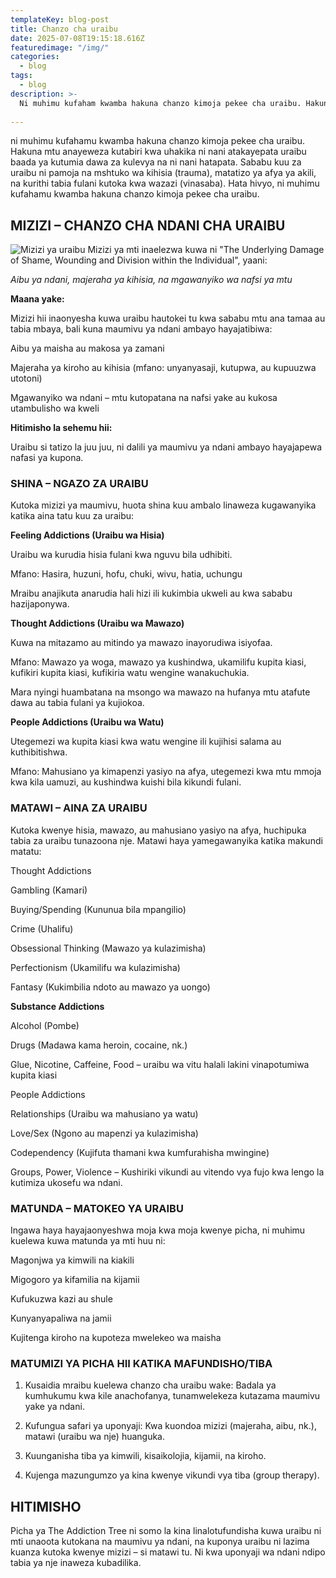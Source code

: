 ```yaml
---
templateKey: blog-post
title: Chanzo cha uraibu 
date: 2025-07-08T19:15:18.616Z
featuredimage: "/img/"
categories:
  - blog
tags:
  - blog
description: >-
  Ni muhimu kufaham kwamba hakuna chanzo kimoja pekee cha uraibu. Hakuna mtu anayeweza kutabiri kwa uhakika ni nani atakayepata uraibu baada ya kutumia dawa za kulevya na ni nani hatapata.
  
---
```



ni muhimu kufahamu kwamba hakuna chanzo kimoja pekee cha uraibu. Hakuna mtu anayeweza kutabiri kwa uhakika ni nani atakayepata uraibu baada ya kutumia dawa za kulevya na ni nani hatapata.
Sababu kuu za uraibu ni pamoja na mshtuko wa kihisia (trauma), matatizo ya afya ya akili, na kurithi tabia fulani kutoka kwa wazazi (vinasaba). Hata hivyo, ni muhimu kufahamu kwamba hakuna chanzo kimoja pekee cha uraibu.

## MIZIZI – CHANZO CHA NDANI CHA URAIBU
![Mizizi ya uraibu](/img/IMG-20250606-WA0287.jpg) 
Mizizi ya mti inaelezwa kuwa ni "The Underlying Damage of Shame, Wounding and Division within the Individual", yaani:

*Aibu ya ndani, majeraha ya kihisia, na mgawanyiko wa nafsi ya mtu*

**Maana yake:**

Mizizi hii inaonyesha kuwa uraibu hautokei tu kwa sababu mtu ana tamaa au tabia mbaya, bali kuna maumivu ya ndani ambayo hayajatibiwa:

Aibu ya maisha au makosa ya zamani

Majeraha ya kiroho au kihisia (mfano: unyanyasaji, kutupwa, au kupuuzwa utotoni)

Mgawanyiko wa ndani – mtu kutopatana na nafsi yake au kukosa utambulisho wa kweli

**Hitimisho la sehemu hii:**

Uraibu si tatizo la juu juu, ni dalili ya maumivu ya ndani ambayo hayajapewa nafasi ya kupona.


### SHINA – NGAZO ZA URAIBU

Kutoka mizizi ya maumivu, huota shina kuu ambalo linaweza kugawanyika katika aina tatu kuu za uraibu:

**Feeling Addictions (Uraibu wa Hisia)**

Uraibu wa kurudia hisia fulani kwa nguvu bila udhibiti.

Mfano: Hasira, huzuni, hofu, chuki, wivu, hatia, uchungu

Mraibu anajikuta anarudia hali hizi ili kukimbia ukweli au kwa sababu hazijaponywa.


**Thought Addictions (Uraibu wa Mawazo)**

Kuwa na mitazamo au mitindo ya mawazo inayorudiwa isiyofaa.

Mfano: Mawazo ya woga, mawazo ya kushindwa, ukamilifu kupita kiasi, kufikiri kupita kiasi, kufikiria watu wengine wanakuchukia.

Mara nyingi huambatana na msongo wa mawazo na hufanya mtu atafute dawa au tabia fulani ya kujiokoa.


**People Addictions (Uraibu wa Watu)**

Utegemezi wa kupita kiasi kwa watu wengine ili kujihisi salama au kuthibitishwa.

Mfano: Mahusiano ya kimapenzi yasiyo na afya, utegemezi kwa mtu mmoja kwa kila uamuzi, au kushindwa kuishi bila kikundi fulani.

### MATAWI – AINA ZA URAIBU

Kutoka kwenye hisia, mawazo, au mahusiano yasiyo na afya, huchipuka tabia za uraibu tunazoona nje. Matawi haya yamegawanyika katika makundi matatu:

Thought Addictions

Gambling (Kamari)

Buying/Spending (Kununua bila mpangilio)

Crime (Uhalifu)

Obsessional Thinking (Mawazo ya kulazimisha)

Perfectionism (Ukamilifu wa kulazimisha)

Fantasy (Kukimbilia ndoto au mawazo ya uongo)


**Substance Addictions**

Alcohol (Pombe)

Drugs (Madawa kama heroin, cocaine, nk.)

Glue, Nicotine, Caffeine, Food – uraibu wa vitu halali lakini vinapotumiwa kupita kiasi


 People Addictions

Relationships (Uraibu wa mahusiano ya watu)

Love/Sex (Ngono au mapenzi ya kulazimisha)

Codependency (Kujifuta thamani kwa kumfurahisha mwingine)

Groups, Power, Violence – Kushiriki vikundi au vitendo vya fujo kwa lengo la kutimiza ukosefu wa ndani.


### MATUNDA – MATOKEO YA URAIBU

Ingawa haya hayajaonyeshwa moja kwa moja kwenye picha, ni muhimu kuelewa kuwa matunda ya mti huu ni:

Magonjwa ya kimwili na kiakili

Migogoro ya kifamilia na kijamii

Kufukuzwa kazi au shule

Kunyanyapaliwa na jamii

Kujitenga kiroho na kupoteza mwelekeo wa maisha


### MATUMIZI YA PICHA HII KATIKA MAFUNDISHO/TIBA

1. Kusaidia mraibu kuelewa chanzo cha uraibu wake: Badala ya kumhukumu kwa kile anachofanya, tunamwelekeza kutazama maumivu yake ya ndani.


2. Kufungua safari ya uponyaji: Kwa kuondoa mizizi (majeraha, aibu, nk.), matawi (uraibu wa nje) huanguka.


3. Kuunganisha tiba ya kimwili, kisaikolojia, kijamii, na kiroho.


4. Kujenga mazungumzo ya kina kwenye vikundi vya tiba (group therapy).


## HITIMISHO

Picha ya The Addiction Tree ni somo la kina linalotufundisha kuwa uraibu ni mti unaoota kutokana na maumivu ya ndani, na kuponya uraibu ni lazima kuanza kutoka kwenye mizizi – si matawi tu. Ni kwa uponyaji wa ndani ndipo tabia ya nje inaweza kubadilika.
